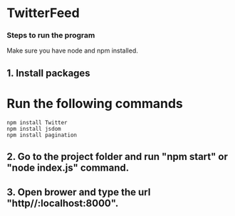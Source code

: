 # TwitterFeed

### Steps to run the program

Make sure you have node and npm installed.

## 1. Install packages
  # Run the following commands
    npm install Twitter
    npm install jsdom
    npm install pagination
    
## 2. Go to the project folder and run "npm start" or "node index.js" command.

## 3. Open brower and type the url "http//:localhost:8000".



    
